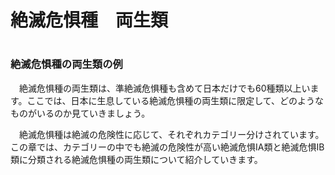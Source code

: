 <h1>絶滅危惧種　両生類<h1>
<h3>絶滅危惧種の両生類の例</h3><p>　絶滅危惧種の両生類は、準絶滅危惧種も含めて日本だけでも60種類以上います。ここでは、日本に生息している絶滅危惧種の両生類に限定して、どのようなものがいるのか見ていきましょう。</p> <p>　絶滅危惧種は絶滅の危険性に応じて、それぞれカテゴリー分けされています。この章では、カテゴリーの中でも絶滅の危険性が高い絶滅危惧IA類と絶滅危惧IB類に分類される絶滅危惧種の両生類について紹介していきます。
